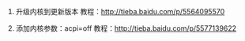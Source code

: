 1. 升级内核到更新版本
教程：http://tieba.baidu.com/p/5564095570

2. 添加内核参数：acpi=off
教程：http://tieba.baidu.com/p/5577139622


